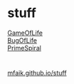 # stuff

[GameOfLife](GameOfLife) <br>
[BugOfLife](BugOfLife) <br>
[PrimeSpiral](PrimeSpiral)


# 

[mfaik.github.io/stuff](mfaik.github.io/stuff)
